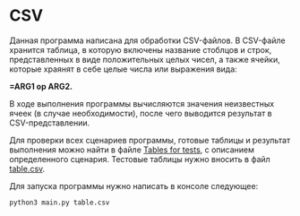 # CSV
Данная программа написана для обработки CSV-файлов. В CSV-файле хранится таблица, в которую включены название стоблцов и строк, представленных в виде положительных целых чисел, а также ячейки, которые храянят в себе целые числа или выражения вида: <p><b>=ARG1 op ARG2.</b><p>В ходе выполнения программы вычисляются значения неизвестных ячеек (в случае необходимости), после чего выводится результат в CSV-представлении.<p>Для проверки всех сценариев программы, готовые таблицы и результат выполнения можно найти в файле [Tables for tests](https://github.com/Ramb001/CSV/blob/203908edcb762a357552fa62553a9b3318e1276c/Tables%20for%20tests), с описанием определенного сценария. Тестовые таблицы нужно вносить в файл [table.csv](https://github.com/Ramb001/CSV/blob/203908edcb762a357552fa62553a9b3318e1276c/table.csv). 

Для запуска программы нужно написать в консоле следующее:
```
python3 main.py table.csv
```
